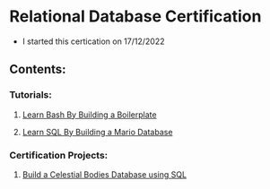 # Relational Database Certification

* I started this certication on 17/12/2022

## Contents:

### Tutorials:

1) [Learn Bash By Building a Boilerplate](01%20-%20Learn%20Bash%20by%20Building%20a%20Boilerplate)

2) [Learn SQL By Building a Mario Database](02%20-%20Learn%20SQL%20By%20Building%20a%20Mario%20Database)

### Certification Projects:

1) [Build a Celestial Bodies Database using SQL](03%20-%20Build%20a%20Celestial%20Bodies%20Database)

